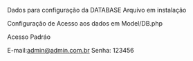 Dados para configuração da DATABASE
Arquivo em instalação

Configuração de Acesso aos dados em
Model/DB.php


Acesso Padráo

E-mail:admin@admin.com.br
Senha: 123456